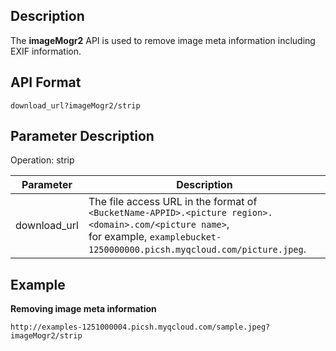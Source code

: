 ## Description

The **imageMogr2** API is used to remove image meta information including EXIF information.

## API Format
```
download_url?imageMogr2/strip
```

## Parameter Description

Operation: strip

| Parameter | Description |
| ------------ | ------------------------------------------------------------ |
| download_url | The file access URL in the format of `<BucketName-APPID>.<picture region>.<domain>.com/<picture name>`, <br>for example, `examplebucket-1250000000.picsh.myqcloud.com/picture.jpeg`. | 

## Example

**Removing image meta information**
```
http://examples-1251000004.picsh.myqcloud.com/sample.jpeg?imageMogr2/strip	